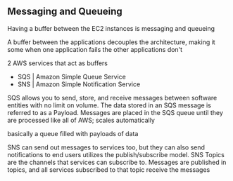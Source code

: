 ## Messaging and Queueing

Having a buffer between the EC2 instances is messaging and queueing


A buffer between the applications decouples the architecture, making it some when one application fails the other applications don't

2 AWS services that act as buffers
- SQS | Amazon Simple Queue Service
- SNS | Amazon Simple Notification Service

SQS allows you to send, store, and receive messages between software entities with no limit on volume. The data stored in an SQS message is referred to as a Payload. Messages are placed in the SQS queue until they are processed
like all of AWS; scales automatically

basically a queue filled with payloads of data

SNS can send out messages to services too, but they can also send notifications to end users
utilizes the publish/subscribe model. SNS Topics are the channels that services can subscribe to. Messages are published in topics, and all services subscribed to that topic receive the messages
